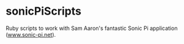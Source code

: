 # sonicPiScripts
Ruby scripts to work with Sam Aaron's fantastic Sonic Pi application (www.sonic-pi.net).
